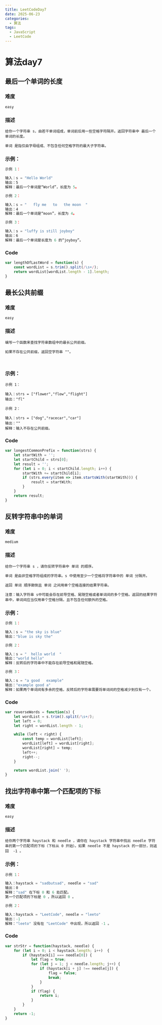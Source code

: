```yaml
---
title: LeetCodeDay7
date: 2025-06-23
categories:
  - 算法
tags:
  - JavaScript
  - LeetCode
---
```


# 算法day7

## 最后一个单词的长度

### 难度

```easy```

### 描述

```
给你一个字符串 s，由若干单词组成，单词前后用一些空格字符隔开。返回字符串中 最后一个 单词的长度。

单词 是指仅由字母组成、不包含任何空格字符的最大子字符串。

```


### 示例：

```js
示例 1：

输入：s = "Hello World"
输出：5
解释：最后一个单词是“World”，长度为 5。

示例 2：

输入：s = "   fly me   to   the moon  "
输出：4
解释：最后一个单词是“moon”，长度为 4。

示例 3：

输入：s = "luffy is still joyboy"
输出：6
解释：最后一个单词是长度为 6 的“joyboy”。
```

### Code

```js
var lengthOfLastWord = function(s) {
    const wordList = s.trim().split(/\s+/);
    return wordList[wordList.length - 1].length;
}
```



## 最长公共前缀

### 难度

```easy```

### 描述

```
编写一个函数来查找字符串数组中的最长公共前缀。

如果不存在公共前缀，返回空字符串 ""。



```

### 示例：
```
示例 1：

输入：strs = ["flower","flow","flight"]
输出："fl"

示例 2：

输入：strs = ["dog","racecar","car"]
输出：""
解释：输入不存在公共前缀。
```
### Code

```js
var longestCommonPrefix = function(strs) {
    let startWith = '';
    let startChild = strs[0];
    let result = '';
    for (let i = 0; i < startChild.length; i++) {
        startWith += startChild[i];
        if (strs.every(item => item.startsWith(startWith))) {
            result = startWith;
        }
    }
    return result;
}
```


## 反转字符串中的单词

### 难度

```medium```

### 描述

```
给你一个字符串 s ，请你反转字符串中 单词 的顺序。

单词 是由非空格字符组成的字符串。s 中使用至少一个空格将字符串中的 单词 分隔开。

返回 单词 顺序颠倒且 单词 之间用单个空格连接的结果字符串。

注意：输入字符串 s中可能会存在前导空格、尾随空格或者单词间的多个空格。返回的结果字符串中，单词间应当仅用单个空格分隔，且不包含任何额外的空格。

```


### 示例：

```js
示例 1：

输入：s = "the sky is blue"
输出："blue is sky the"

示例 2：

输入：s = "  hello world  "
输出："world hello"
解释：反转后的字符串中不能存在前导空格和尾随空格。

示例 3：

输入：s = "a good   example"
输出："example good a"
解释：如果两个单词间有多余的空格，反转后的字符串需要将单词间的空格减少到仅有一个。
```

### Code

```js
var reverseWords = function(s) {
    let wordList = s.trim().split(/\s+/);
    let left = 0;
    let right = wordList.length - 1;

    while (left < right) {
        const temp = wordList[left];
        wordList[left] = wordList[right];
        wordList[right] = temp;
        left++;
        right--;
    }

    return wordList.join(' ');
}
```


## 找出字符串中第一个匹配项的下标

### 难度

```easy```

### 描述

```
给你两个字符串 haystack 和 needle ，请你在 haystack 字符串中找出 needle 字符串的第一个匹配项的下标（下标从 0 开始）。如果 needle 不是 haystack 的一部分，则返回  -1 。

```


### 示例：

```js
示例 1：

输入：haystack = "sadbutsad", needle = "sad"
输出：0
解释："sad" 在下标 0 和 6 处匹配。
第一个匹配项的下标是 0 ，所以返回 0 。

示例 2：

输入：haystack = "LeetCode", needle = "leeto"
输出：-1
解释："leeto" 没有在 "LeetCode" 中出现，所以返回 -1 。
```

### Code

```js
var strStr = function(haystack, needle) {
    for (let i = 0; i < haystack.length; i++)  {
        if (haystack[i] === needle[0]) {
            let flag = true;
            for (let j = 1; j < needle.length; j++) {
                if (haystack[i + j] !== needle[j]) {
                    flag = false;
                    break;
                }
            }
            if (flag) {
                return i;
            }
        }
    }
    return -1;
}
```